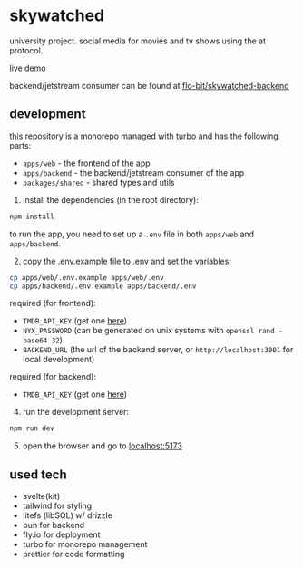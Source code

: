# skywatched

university project. social media for movies and tv shows using the at protocol.

[live demo](https://skywatched.app/)

backend/jetstream consumer can be found at [flo-bit/skywatched-backend](https://github.com/flo-bit/skywatched-backend)

## development

this repository is a monorepo managed with [turbo](https://turbo.build/) and has the following parts:

- `apps/web` - the frontend of the app
- `apps/backend` - the backend/jetstream consumer of the app
- `packages/shared` - shared types and utils

1. install the dependencies (in the root directory):

```bash
npm install
```

to run the app, you need to set up a `.env` file in both `apps/web` and `apps/backend`.

2. copy the .env.example file to .env and set the variables:

```bash
cp apps/web/.env.example apps/web/.env
cp apps/backend/.env.example apps/backend/.env
```

required (for frontend):

- `TMDB_API_KEY` (get one [here](https://www.themoviedb.org/settings/api))
- `NYX_PASSWORD` (can be generated on unix systems with `openssl rand -base64 32`)
- `BACKEND_URL` (the url of the backend server, or `http://localhost:3001` for local development)

required (for backend):

- `TMDB_API_KEY` (get one [here](https://www.themoviedb.org/settings/api))

4. run the development server:

```bash
npm run dev
```

5. open the browser and go to [localhost:5173](http://localhost:5173)

## used tech

- svelte(kit)
- tailwind for styling
- litefs (libSQL) w/ drizzle
- bun for backend
- fly.io for deployment
- turbo for monorepo management
- prettier for code formatting

